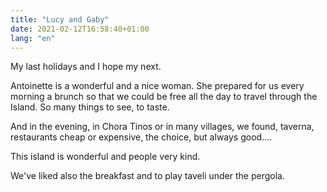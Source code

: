```yaml
---
title: "Lucy and Gaby"
date: 2021-02-12T16:58:40+01:00
lang: "en"
---
```


My last holidays and I hope my next.

Antoinette is a wonderful and a nice woman. She prepared for us every morning a brunch so that we could be free all the day to travel through the Island. So many things to see, to taste.

And in the evening, in Chora Tinos or in many villages, we found, taverna, restaurants cheap or expensive, the choice, but always good....

This island is wonderful and people very kind.

We've liked also the breakfast and to play taveli under the pergola.

